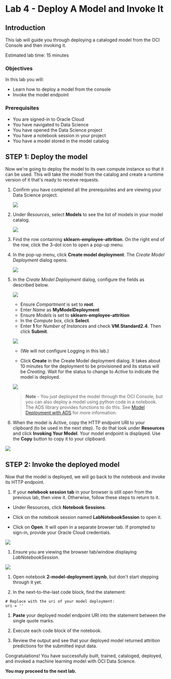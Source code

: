 # Lab 4 - Deploy A Model and Invoke It

## Introduction

This lab will guide you through deploying a cataloged model from the OCI Console and then invoking it.

Estimated lab time: 15 minutes

### Objectives
In this lab you will:
* Learn how to deploy a model from the console
* Invoke the model endpoint

### Prerequisites
* You are signed-in to Oracle Cloud
* You have navigated to Data Science
* You have opened the Data Science project
* You have a notebook session in your project
* You have a model stored in the model catalog

## **STEP 1:** Deploy the model
Now we're going to deploy the model to its own compute instance so that it can be used. This will take the model from the catalog and create a runtime version of it that's ready to receive requests.

1. Confirm you have completed all the prerequisites and are viewing your Data Science project.

    ![](images/ds-project.png)

1. Under *Resources*, select **Models** to see the list of models in your model catalog.

    ![](images/models.png)

1. Find the row containing **sklearn-employee-attrition**. On the right end of the row, click the 3-dot icon to open a pop-up menu.

1. In the pop-up menu, click **Create model deployment**. The *Create Model Deployment* dialog opens.

    ![](images/project-create-deployment.png)

1. In the *Create Model Deployment* dialog, configure the fields as described below.

    ![](images/create-model-deployment.png)  
    - Ensure *Compartment* is set to **root**.
    - Enter *Name* as **MyModelDeployment**
    - Ensure *Models* is set to **sklearn-employee-attrition**
    - In the *Compute* box, click **Select**.
    - Enter **1** for *Number of Instances* and check **VM.Standard2.4**. Then click **Submit**.

    ![](images/model-deployment-select-compute.png)

    - (We will not configure Logging in this lab.)

    - Click **Create** in the Create Model deployment dialog. It takes about 10 minutes for the deployment to be provisioned and its status will be *Creating*. Wait for the status to change to *Active* to indicate the model is deployed.

    ![](images/model-active.png)

    > **Note** - You just deployed the model through the OCI Console, but you can also deploy a model using python code in a notebook. The ADS library provides functions to do this. See [Model Deployment with ADS](https://docs.oracle.com/en-us/iaas/tools/ads-sdk/latest/user_guide/model_deployment/model_deployment.html) for more information.

1. When the model is Active, copy the HTTP endpoint URI to your clipboard (to be used in the next step). To do that look under **Resources** and click **Invoking Your Model**. Your model endpoint is displayed. Use the **Copy** button to copy it to your clipboard.

  ![](images/model-endpoint.png)

## **STEP 2:** Invoke the deployed model
Now that the model is deployed, we will go back to the notebook and invoke its HTTP endpoint.

1. If your **notebook session tab** in your browser is still open from the previous lab, then view it. Otherwise, follow these steps to return to it.
  - Under Resources, click **Notebook Sessions**.

  - Click on the notebook session named **LabNotebookSession** to open it.

  - Click on **Open**. It will open in a separate browser tab. If prompted to sign-in, provide your Oracle Cloud credentials.

  ![](images/ns-open.png)

1. Ensure you are viewing the browser tab/window displaying *LabNotebookSession*.  

  ![](images/notebook-session.png)

1. Open notebook **2-model-deployment.ipynb**, but don't start stepping through it yet.

1. In the next-to-the-last code block, find the statement:
  ~~~
  # Replace with the uri of your model deployment:
  uri = ''
  ~~~

1. **Paste** your deployed model endpoint URI into the statement between the single quote marks.

1. Execute each code block of the notebook.

1. Review the output and see that your deployed model returned attrition predictions for the submitted input data.

Congratulations! You have successfully built, trained, cataloged, deployed, and invoked a machine learning model with OCI Data Science.

**You may proceed to the next lab.**
